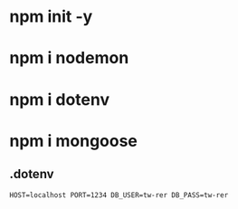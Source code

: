 # npm init -y
# npm i nodemon
# npm i dotenv
# npm i mongoose

## .dotenv
`HOST=localhost
PORT=1234
DB_USER=tw-rer
DB_PASS=tw-rer`
